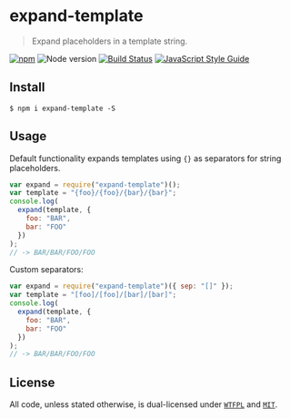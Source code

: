 # expand-template

> Expand placeholders in a template string.

[![npm](https://img.shields.io/npm/v/expand-template.svg)](https://www.npmjs.com/package/expand-template)
![Node version](https://img.shields.io/node/v/expand-template.svg)
[![Build Status](https://travis-ci.org/ralphtheninja/expand-template.svg?branch=master)](https://travis-ci.org/ralphtheninja/expand-template)
[![JavaScript Style Guide](https://img.shields.io/badge/code_style-standard-brightgreen.svg)](https://standardjs.com)

## Install

```
$ npm i expand-template -S
```

## Usage

Default functionality expands templates using `{}` as separators for string placeholders.

```js
var expand = require("expand-template")();
var template = "{foo}/{foo}/{bar}/{bar}";
console.log(
  expand(template, {
    foo: "BAR",
    bar: "FOO"
  })
);
// -> BAR/BAR/FOO/FOO
```

Custom separators:

```js
var expand = require("expand-template")({ sep: "[]" });
var template = "[foo]/[foo]/[bar]/[bar]";
console.log(
  expand(template, {
    foo: "BAR",
    bar: "FOO"
  })
);
// -> BAR/BAR/FOO/FOO
```

## License

All code, unless stated otherwise, is dual-licensed under [`WTFPL`](http://www.wtfpl.net/txt/copying/) and [`MIT`](https://opensource.org/licenses/MIT).
